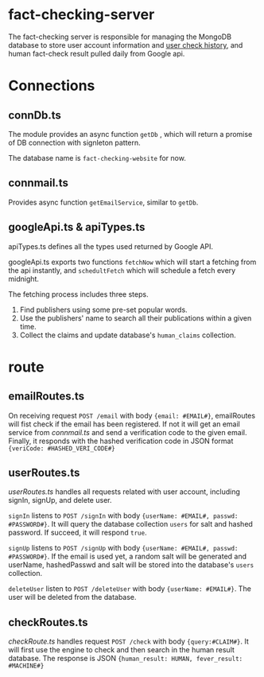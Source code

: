 # fact-checking-server
The fact-checking server is responsible for managing the MongoDB database to store user account information and  <u>user check history</u>, and human fact-check result pulled daily from Google api.

# Connections 

## connDb.ts
The module provides an async function `getDb` , which will return a promise of DB connection with signleton pattern.

The database name is `fact-checking-website` for now.

## connmail.ts
Provides async function `getEmailService`, similar to `getDb`.

## googleApi.ts & apiTypes.ts
apiTypes.ts defines all the types used returned by Google API.

googleApi.ts exports two functions `fetchNow` which will start a fetching from the api instantly, and `schedultFetch` which will schedule a fetch every midnight.

The fetching process includes three steps. 
1. Find publishers using some pre-set popular words.
2. Use the publishers' name to search all their publications within a given time. 
3. Collect the claims and update database's `human_claims` collection.

# route 

## emailRoutes.ts
On receiving request `POST /email` with body `{email: #EMAIL#}`, emailRoutes will fist check if the email has been registered. If not it will get an email service from *connmail.ts* and send a verification code to the given email. Finally, it responds with the hashed verification code in JSON format `{veriCode: #HASHED_VERI_CODE#}`

## userRoutes.ts
*userRoutes.ts* handles all requests related with user account, including signIn, signUp, and delete user.

`signIn` listens to `POST /signIn` with body `{userName: #EMAIL#, passwd: #PASSWORD#}`. It will query the database collection `users` for salt and hashed password. If succeed, it will respond `true`.

`signUp` listens to `POST /signUp` with body `{userName: #EMAIL#, passwd: #PASSWORD#}`. If the email is used yet, a random salt will be generated and userName, hashedPasswd and salt will be stored into the database's `users` collection. 

`deleteUser` listen to `POST /deleteUser` with body `{userName: #EMAIL#}`. The user will be deleted from the database. 

## checkRoutes.ts
*checkRoute.ts* handles request `POST /check` with body `{query:#CLAIM#}`. It will first use the engine to check and then search in the human result database. The response is JSON `{human_result: HUMAN, fever_result: #MACHINE#}`